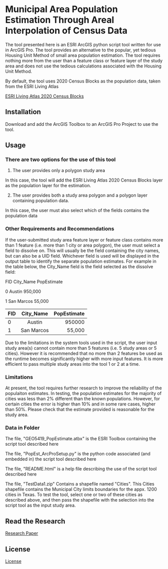 # Municipal Area Population Estimation Through Areal Interpolation of Census Data

The tool presented here is an ESRI ArcGIS python script tool written for use in ArcGIS Pro.
The tool provides an alternative to the popular, yet tedious Housing Unit Method of small area population estimation.  The tool requires nothing more from the user than a feature class or feature layer of the study area
and does not use the tedious calculations associated with the Housing Unit Method.

By default, the tool uses 2020 Census Blocks as the population data, taken from the ESRI Living Atlas 

[ESRI Living Atlas 2020 Census Blocks](https://www.arcgis.com/home/item.html?id=b3642e91b49548f5af772394b0537681#overview)

## Installation

Download and add the ArcGIS Toolbox to an ArcGIS Pro Project to use the tool.



## Usage


### There are two options for the use of this tool

1) The user provides only a polygon study area

In this case, the tool will add the ESRI Living Atlas 2020 Census Blocks layer as the population layer for the estimation.  

2) The user provides both a study area polygon and a polygon layer containing population data.

In this case, the user must also select which of the fields contains the population data

### Other Requirements and Recommendations

If the user-submitted study area feature layer or feature class contains more than 1 feature (i.e. more than 1 city or area polygon), the user must select a field to dissolve on. This will usually be the field containing the city names, but can also be a UID field. Whichever field is used will be displayed in the output table to identify the separate population estimates. For example in the table below, the City_Name field is the field selected as the dissolve field:

FID City_Name PopEstimate

0 Austin  950,000

1 San Marcos  55,000

| FID       | City_Name           | PopEstimate  |
| ------------- |:-------------:| -----:|
| 0     | Austin       | 950000 |
|1      | San Marcos      |   55,000 |

Due to the limitations in the system tools used in the script, the user input study area(s) cannot contain more than 5 features (i.e. 5 study areas or 5 cities). However it is recommended that no more than 2 features be used as the runtime becomes significantly higher with more input features. It is more efficient to pass multiple study areas into the tool 1 or 2 at a time.


### Limitations
At present, the tool requires further research to improve the reliability of the populaiton estimates.  In testing, the population estimates for the majority of cities was less than 2% different
than the known populations.  However, for certain cities the error is higher than 10% and in some rare cases, higher than 50%.  Please check that the estimate provided is reasonable for the study area. 


### Data in Folder

The file, "GEO5419_PopEstimate.atbx" is the ESRI Toolbox containing the script tool described here

The file, "PopEst_ArcProSetup.py" is the python code associated (and embedded in) the script tool described here

The file, "README.html" is a help file describing the use of the script tool described here

The file, "TestData1.zip" Contains a shapefile named "Cities".  This Cities shapefile contains the Municipal City limits boundaries for the appx. 1200 cities in Texas.  To test the tool, select one or two of these cities as described above, and then pass the shapefile with the selection into the script tool as the input study area. 


## Read the Research
[Research Paper](https://git.txstate.edu/cgr50/GIS_Final_Project/blob/master/Ramos_Jackson_Research.pdf)






## License

[License](https://choosealicense.com/licenses/mit/)
